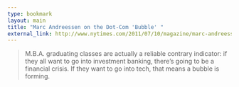```yaml
---
type: bookmark
layout: main
title: "Marc Andreessen on the Dot-Com 'Bubble' "
external_link: http://www.nytimes.com/2011/07/10/magazine/marc-andreessen-on-the-dot-com-bubble.html
---
```

> M.B.A. graduating classes are actually a reliable contrary indicator: if
they all want to go into investment banking, there’s going to be a financial
crisis. If they want to go into tech, that means a bubble is forming.

